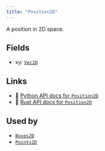 ```yaml
---
title: "Position2D"
---
```


A position in 2D space.

## Fields

* xy: [`Vec2D`](../datatypes/vec2d.md)

## Links
 * 🐍 [Python API docs for `Position2D`](https://ref.rerun.io/docs/python/nightly/package/rerun/components/position2d/)
 * 🦀 [Rust API docs for `Position2D`](https://docs.rs/rerun/0.9.0-alpha.6/rerun/components/struct.Position2D.html)


## Used by

* [`Boxes2D`](../archetypes/boxes2d.md)
* [`Points2D`](../archetypes/points2d.md)

